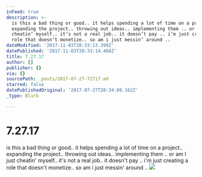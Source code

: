 ```yaml
---
inFeed: true
description: >-
  is this a bad thing or good.. it helps spending a lot of time on a project..
  expanding the project.. throwing out ideas.. implementing them .. or am I just
  cheatin’ myself.. it’s not a real job.. it doesn’t pay .. i’m just creating a
  role that doesn’t monetize.. so am i just messin’ around .. 
dateModified: '2017-11-03T20:33:13.399Z'
datePublished: '2017-11-03T20:33:14.468Z'
title: 7.27.17
author: []
publisher: {}
via: {}
sourcePath: _posts/2017-07-27-72717.md
starred: false
datePublishedOriginal: '2017-07-27T20:34:08.162Z'
_type: Blurb

---
```

# 7.27.17

is this a bad thing or good.. it helps spending a lot of time on a project.. expanding the project.. throwing out ideas.. implementing them .. or am I just cheatin' myself.. it's not a real job.. it doesn't pay .. i'm just creating a role that doesn't monetize.. so am i just messin' around .. ![](https://the-grid-user-content.s3-us-west-2.amazonaws.com/b2e1531e-697b-40bc-b152-1d09d157902a.jpg)